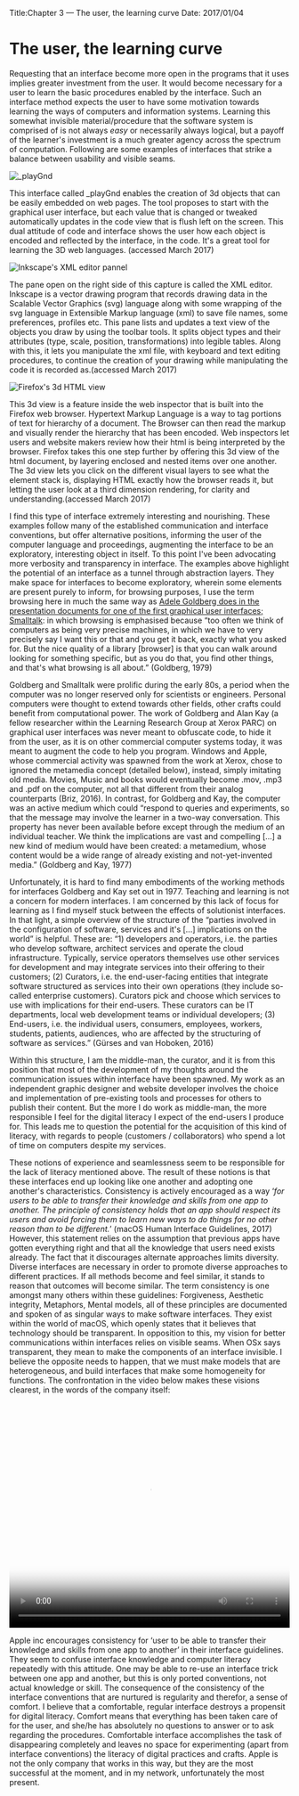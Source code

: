 Title:Chapter 3 — The user, the learning curve
Date: 2017/01/04

# The user, the learning curve

Requesting that an interface become more open in the programs that it uses implies greater investment from the user. It would become  necessary for a user to learn the basic procedures enabled by the interface. Such an interface method expects the user to have some motivation towards learning the ways of computers and information systems. Learning this somewhat invisible material/procedure that the software system is comprised of is not always *easy* or necessarily always logical, but a payoff of the learner's investment is a much greater agency across the spectrum of computation. Following are some examples of interfaces that strike a balance between usability and visible seams.

![_playGnd](../images/_playGnd.png)
<figcaption>This interface called _playGnd enables the creation of 3d objects that can be easily embedded on web pages. The tool proposes to start with the graphical user interface, but each value that is changed or tweaked automatically updates in the code view that is flush left on the screen. This dual attitude of code and interface shows the user how each object is encoded and reflected by the interface, in the code. It's a great tool for learning the 3D web languages. (accessed March 2017) </figcaption>

![Inkscape's XML editor pannel](../images/inkscape-xml.png)
<figcaption>The pane open on the right side of this capture is called the XML editor. Inkscape is a vector drawing program that records drawing data in the Scalable Vector Graphics (svg) language along with some wrapping of the svg language in Extensible Markup language (xml) to save file names, some preferences, profiles etc. This pane lists and updates a text view of the objects you draw by using the toolbar tools. It splits object types and their attributes (type, scale, position, transformations) into legible tables. Along with this, it lets you manipulate the xml file, with keyboard and text editing procedures, to continue the creation of your drawing while manipulating the code it is recorded as.(accessed March 2017) </figcaption>

![Firefox's 3d HTML view](../images/firefox3D.png)
<figcaption>This 3d view is a feature inside the web inspector that is built into the Firefox web browser. Hypertext Markup Language is a way to tag portions of text for hierarchy of a document. The Browser can then read the markup and visually render the hierarchy that has been encoded. Web inspectors let users and website makers review how their html is being interpreted by the browser. Firefox takes this one step further by offering this 3d view of the html document, by layering enclosed and nested items over one another. The 3d view lets you click on the different visual layers to see what the element stack is, displaying HTML exactly how the browser reads it, but letting the user look at a third dimension rendering, for clarity and understanding.(accessed March 2017) </figcaption>

I find this type of interface extremely interesting and nourishing. These examples follow many of the established communication and interface conventions, but offer alternative positions, informing the user of the computer language and proceedings, augmenting the interface to be an exploratory, interesting object in itself. To this point I've been advocating more verbosity and transparency in interface. The examples above highlight the potential of an interface as a tunnel through abstraction layers. They make space for interfaces to become exploratory, wherein some elements are present purely to inform, for browsing purposes, I use the term browsing here in much the same way as [Adele Goldberg does in the presentation documents for one of the first graphical user interfaces; Smalltalk](https://youtu.be/AuXCc7WSczM?t=1m32s): in which browsing is emphasised because “too often we think of computers as being very precise machines, in which we have to very precisely say I want this or that and you get it back, exactly what you asked for. But the nice quality of a library [browser] is that you can walk around looking for something specific, but as you do that, you find other things, and that's what browsing is all about.” (Goldberg, 1979)

Goldberg and Smalltalk were prolific during the early 80s, a period when the computer was no longer reserved only for scientists or engineers. Personal computers were thought to extend towards other fields, other crafts could benefit from computational power. The work of Goldberg and Alan Kay (a fellow researcher within the Learning Research Group at Xerox PARC) on graphical user interfaces was never meant to obfuscate code, to hide it from the user, as it is on other commercial computer systems today, it was meant to augment the code to help you program. Windows and Apple, whose commercial activity was spawned from the work at Xerox, chose to ignored the metamedia concept (detailed below), instead, simply imitating old media. Movies, Music and books would eventually become .mov, .mp3 and .pdf on the computer, not all that different from their analog counterparts (Briz, 2016). In contrast, for Goldberg and Kay, the computer was an active medium which could “respond to queries and experiments, so that the message may involve the learner in a two-way conversation. This property has never been available before except through the medium of an individual teacher. We think the implications are vast and compelling [...] a new kind of medium would have been created: a metamedium, whose content would be a wide range of already existing and not-yet-invented media.” (Goldberg and Kay, 1977)

Unfortunately, it is hard to find many embodiments of the working methods for interfaces Goldberg and Kay set out in 1977. Teaching and learning is not a concern for modern interfaces. I am concerned by this lack of focus for learning as I find myself stuck between the effects of solutionist interfaces. In that light, a simple overview of the structure of the “parties involved in the configuration of software, services and it's [...] implications on the world” is helpful. These are: “1) developers and operators, i.e. the parties who develop software, architect services and operate the cloud infrastructure. Typically, service operators themselves use other services for development and may integrate services into their offering to their customers; (2) Curators, i.e. the end-user-facing entities that integrate software structured as services into their own operations (they include so-called enterprise customers). Curators pick and choose which services to use with implications for their end-users. These curators can be IT departments, local web development teams or individual developers; (3) End-users, i.e. the individual users, consumers, employees, workers, students, patients, audiences, who are affected by the structuring of software as services.” (Gürses and van Hoboken, 2016)

Within this structure, I am the middle-man, the curator, and it is from this position that most of the development of my thoughts around the communication issues within interface have been spawned. My work as an independent graphic designer and website developer involves the choice and implementation of pre-existing tools and processes for others to publish their content. But the more I do work as middle-man, the more responsible I feel for the digital literacy I expect of the end-users I produce for. This leads me to question the potential for the acquisition of this kind of literacy, with regards to people (customers / collaborators) who spend a lot of time on computers despite my services.

These notions of experience and seamlessness seem to be responsible for the lack of literacy mentioned above. The result of these notions is that these interfaces end up looking like one another and adopting one another's characteristics. Consistency is actively encouraged as a way ‘*for users to be able to transfer their knowledge and skills from one app to another. The principle of consistency holds that an app should respect its users and avoid forcing them to learn new ways to do things for no other reason than to be different.*’ (macOS Human Interface Guidelines, 2017) However, this statement relies on the assumption that previous apps have gotten everything right and that all the knowledge that users need exists already. The fact that it discourages alternate approaches limits diversity. Diverse interfaces are necessary in order to promote diverse approaches to different practices. If all methods become and feel similar, it stands to reason that outcomes will become similar. The term consistency is one amongst many others within these guidelines: Forgiveness, Aesthetic integrity, Metaphors, Mental models, all of these principles are documented and spoken of as singular ways to make software interfaces. They exist within the world of macOS, which openly states that it believes that technology should be transparent. In opposition to this, my vision for better communications within interfaces relies on visible seams. When OSx says transparent, they mean to make the components of an interface invisible. I believe the opposite needs to happen, that we must make models that are heterogeneous, and build interfaces that make some homogeneity for functions. The confrontation in the video below makes these visions clearest, in the words of the company itself:

<video controls="" poster="http://contemporary-home-computing.org/art-and-tech/not/material/mcluhnik.jpg" height="405" width="100%">
		<source src="http://contemporary-home-computing.org/art-and-tech/not/material/09.webm" type="video/webm">
		<source src="http://contemporary-home-computing.org/art-and-tech/not/material/09-web.mp4" type="video/mp4">
</video>

Apple inc encourages consistency for ‘user to be able to transfer their knowledge and skills from one app to another’ in their interface guidelines. They seem to confuse interface knowledge and computer literacy repeatedly with this attitude. One may be able to re-use an interface trick between one app and another, but this is only ported conventions, not actual knowledge or skill. The consequence of the consistency of the interface conventions that are nurtured is regularity and therefor, a sense of comfort. I believe that a comfortable, regular interface destroys a propensit for digital literacy. Comfort means that everything has been taken care of for the user, and she/he has absolutely no questions to answer or to ask regarding the procedures. Comfortable interface accomplishes the task of disappearing completely and leaves no space for experimenting (apart from interface conventions) the literacy of digital practices and crafts. Apple is not the only company that works in this way, but they are the most successful at the moment, and in my network, unfortunately the most present.
